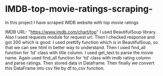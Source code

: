# IMDB-top-movie-ratings-scraping-
In this project I have scraped IMDB website with top movie ratings

IMDB URL- "https://www.imdb.com/chart/top"
I used BeautifulSoup library.
Also I used requests module for request url.
Then I checked response and got 200 which is good.
I used prettify function which is in BeautifulSoup, so that we can see html in better way to understand.
Then I used find_all function for 'td' class with title column.
I used get_text to parse the movie name.
Again used find_all function for 'td' class with imdb rating column and parse ratings.
Then stored data in Dataframe.
Then finally we convert this DataFrame into csv file by df.to_csv function.


